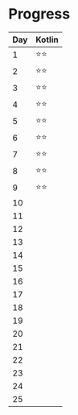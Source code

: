 # Progress

| Day | Kotlin       |
|:----|:-------------|
| 1   | :star::star: |
| 2   | :star::star: |
| 3   | :star::star: |
| 4   | :star::star: |
| 5   | :star::star: |
| 6   | :star::star: |
| 7   | :star::star: |
| 8   | :star::star: |
| 9   | :star::star: |
| 10  |              |
| 11  |              |
| 12  |              |
| 13  |              |
| 14  |              |
| 15  |              |
| 16  |              |
| 17  |              |
| 18  |              |
| 19  |              |
| 20  |              |
| 21  |              |
| 22  |              |
| 23  |              |
| 24  |              |
| 25  |              |
